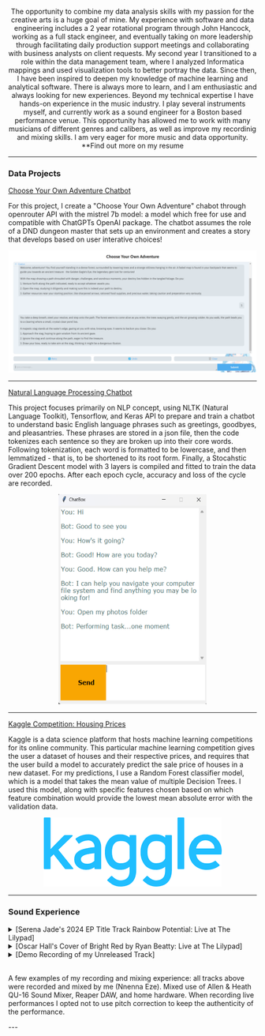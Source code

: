 <p align=center>The opportunity to combine my data analysis skills with my passion for the creative arts is a huge goal of mine. My experience with software and data engineering includes a 2 year rotational program through John Hancock, working as a full stack engineer, and eventually taking on more leadership through facilitating daily production support meetings and collaborating with business analysts on client requests. My second year I transitioned to a role within the data management team, where I analyzed Informatica mappings and used visualization tools to better portray the data. Since then, I have been inspired to deepen my knowledge of machine learning and analytical software. There is always more to learn, and I am enthusiastic and always looking for new experiences. Beyond my technical expertise I have hands-on experience in the music industry. I play several instruments myself, and currently work as a sound engineer for a Boston based performance venue. This opportunity has allowed me to work with many musicians of different genres and calibers, as well as improve my recordinig and mixing skills. I am very eager for more music and data opportunity. **Find out more on my resume</p>

---

### Data Projects 


[Choose Your Own Adventure Chatbot](/sample_page)

For this project, I create a "Choose Your Own Adventure" chabot through openrouter API with the mistrel 7b model: a model which free for use and compatible with ChatGPTs OpenAI package. The chatbot assumes the role of a DND dungeon master that sets up an environment and creates a story that develops based on user interative choices! 

<img src="images/cyoa_chatsc.png?raw=true"/>

---
[Natural Language Processing Chatbot](/sample2_page)

This project focuses primarily on NLP concept, using NLTK (Natural Language Toolkit), Tensorflow, and Keras API to prepare and train a chatbot to understand basic English language phrases such as greetings, goodbyes, and pleasantries. These phrases are stored in a json file, then the code tokenizes each sentence so they are broken up into their core words. Following tokenization, each word is formatted to be lowercase, and then lemmatized - that is, to be shortened to its root form. Finally, a Stocahstic Gradient Descent model with 3 layers is compiled and fitted to train the data over 200 epochs. After each epoch cycle, accuracy and loss of the cycle are recorded.  

<p align="center">
  <img src="images/nltk_chatsc5.png?raw=true" height="425" width="300">
</p>

---
[Kaggle Competition: Housing Prices](/sample3_page)

Kaggle is a data science platform that hosts machine learning competitions for its online community. This particular machine learning competition gives the user a dataset of houses and their respective prices, and requires that the user build a model to accurately predict the sale price of houses in a new dataset. For my predictions, I use a Random Forest classifier model, which is a model that takes the mean value of multiple Decision Trees. I used this model, along with specific features chosen based on which feature combination would provide the lowest mean absolute error with the validation data. 

<p align="center">
  <img src="images/kaggle.png?raw=true"/>
</p>

---

### Sound Experience

<details>
  <summary>[Serena Jade's 2024 EP Title Track Rainbow Potential: Live at The Lilypad]</summary>

https://github.com/user-attachments/assets/d7b11cf3-98e0-40e1-a581-d0fc6214525e

  Includes Serena Jade (main vocalist), two background vocalists, bass and acoustic guitar, drums, and flute. Two additionals condenser mics were set up to pick up audience and any quieter sounds around the stage. Recorded on Allen & Heath QU-16 Sound Mixer, mixed using Reaper DAW
</details>
<details>
  <summary>[Oscar Hall's Cover of Bright Red by Ryan Beatty: Live at The Lilypad]</summary>

https://github.com/user-attachments/assets/c9093640-806a-46e6-98c9-f89dbf0d41e2

  Includes Oscar Hall (main vocalist), three background vocalists, two electric guitars, acoustic guitar, drums, and backing track from laptop computer. Two additional condenser mics were set up to pick up audience and any quieter sounds around the stage. Recorded on Allen & Heath QU-16 Mixer, mixed using Reaper DAW.
</details>
<details>
  <summary>
    [Demo Recording of my Unreleased Track]
  </summary>
  
https://github.com/user-attachments/assets/5b1d0539-9df7-4617-9817-9f215a53727e
  
  Includes myself on main vocals and background harmonies, two acoustic guitar melodies, and Roland TR-808 Rythm Composer. Recorded using Android smartphone microphone, mixed using Reaper DAW.  
</details>

<!--  [Sample Recording of my cover of Something by Someone](http://example.com/) -->
<br>
  <p>A few examples of my recording and mixing experience: all tracks above were recorded and mixed by me (Nnenna Eze). Mixed use of Allen & Heath QU-16 Sound Mixer, Reaper DAW, and home hardware. When recording live performances I opted not to use pitch correction to keep the authenticity of the performance. </p>
---
